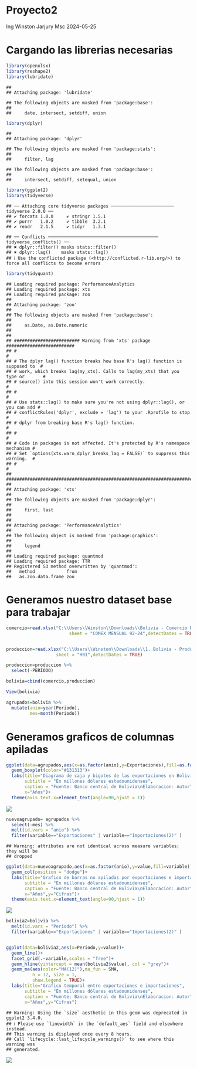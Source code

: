 Proyecto2
================
Ing Winston Jarjury Msc
2024-05-25

# Cargando las librerias necesarias

``` r
library(openxlsx)
library(reshape2)
library(lubridate)
```

    ## 
    ## Attaching package: 'lubridate'

    ## The following objects are masked from 'package:base':
    ## 
    ##     date, intersect, setdiff, union

``` r
library(dplyr)
```

    ## 
    ## Attaching package: 'dplyr'

    ## The following objects are masked from 'package:stats':
    ## 
    ##     filter, lag

    ## The following objects are masked from 'package:base':
    ## 
    ##     intersect, setdiff, setequal, union

``` r
library(ggplot2)
library(tidyverse)
```

    ## ── Attaching core tidyverse packages ──────────────────────── tidyverse 2.0.0 ──
    ## ✔ forcats 1.0.0     ✔ stringr 1.5.1
    ## ✔ purrr   1.0.2     ✔ tibble  3.2.1
    ## ✔ readr   2.1.5     ✔ tidyr   1.3.1

    ## ── Conflicts ────────────────────────────────────────── tidyverse_conflicts() ──
    ## ✖ dplyr::filter() masks stats::filter()
    ## ✖ dplyr::lag()    masks stats::lag()
    ## ℹ Use the conflicted package (<http://conflicted.r-lib.org/>) to force all conflicts to become errors

``` r
library(tidyquant)
```

    ## Loading required package: PerformanceAnalytics
    ## Loading required package: xts
    ## Loading required package: zoo
    ## 
    ## Attaching package: 'zoo'
    ## 
    ## The following objects are masked from 'package:base':
    ## 
    ##     as.Date, as.Date.numeric
    ## 
    ## 
    ## ######################### Warning from 'xts' package ##########################
    ## #                                                                             #
    ## # The dplyr lag() function breaks how base R's lag() function is supposed to  #
    ## # work, which breaks lag(my_xts). Calls to lag(my_xts) that you type or       #
    ## # source() into this session won't work correctly.                            #
    ## #                                                                             #
    ## # Use stats::lag() to make sure you're not using dplyr::lag(), or you can add #
    ## # conflictRules('dplyr', exclude = 'lag') to your .Rprofile to stop           #
    ## # dplyr from breaking base R's lag() function.                                #
    ## #                                                                             #
    ## # Code in packages is not affected. It's protected by R's namespace mechanism #
    ## # Set `options(xts.warn_dplyr_breaks_lag = FALSE)` to suppress this warning.  #
    ## #                                                                             #
    ## ###############################################################################
    ## 
    ## Attaching package: 'xts'
    ## 
    ## The following objects are masked from 'package:dplyr':
    ## 
    ##     first, last
    ## 
    ## 
    ## Attaching package: 'PerformanceAnalytics'
    ## 
    ## The following object is masked from 'package:graphics':
    ## 
    ##     legend
    ## 
    ## Loading required package: quantmod
    ## Loading required package: TTR
    ## Registered S3 method overwritten by 'quantmod':
    ##   method            from
    ##   as.zoo.data.frame zoo

# Generamos nuestro dataset base para trabajar

``` r
comercio=read.xlsx("C:\\Users\\Winston\\Downloads\\Bolivia - Comercio Exterior segun Año y Mes, 1992 - 2024.xlsx",
                        sheet = "COMEX MENSUAL 92-24",detectDates = TRUE)


produccion=read.xlsx("C:\\Users\\Winston\\Downloads\\1. Bolivia - Produccion de Petroleo y Gas Natural segun Año y Mes 1990 - 2024.xlsx",
                   sheet = "H01",detectDates = TRUE)

produccion=produccion %>% 
  select(-PERÍODO)

bolivia=cbind(comercio,produccion)

View(bolivia)
```

``` r
agrupados=bolivia %>% 
  mutate(anio=year(Periodo),
         mes=month(Periodo))
```

# Generamos graficos de columnas apiladas

``` r
ggplot(data=agrupados,aes(x=as.factor(anio),y=Exportaciones),fill=as.factor(anio))+
  geom_boxplot(color="#131313")+
  labs(title="Diagrama de caja y bigotes de las exportaciones en Bolivia",
       subtitle = "En millones dólares estadounidenses",
       caption = "Fuente: Banco central de Bolivia\nElaboracion: Autor",
       x="Años")+
  theme(axis.text.x=element_text(angle=90,hjust = 1))
```

![](proyecto2_files/figure-gfm/unnamed-chunk-4-1.png)<!-- -->

``` r
nuevoagrupado= agrupados %>% 
  select(-mes) %>% 
  melt(id.vars = "anio") %>% 
  filter(variable=="Exportaciones" | variable=="Importaciones(2)" )
```

    ## Warning: attributes are not identical across measure variables; they will be
    ## dropped

``` r
ggplot(data=nuevoagrupado,aes(x=as.factor(anio),y=value,fill=variable))+
  geom_col(position = "dodge")+
  labs(title="Grafico de barras no apiladas por exportaciones e importaciones",
       subtitle = "En millones dólares estadounidenses",
       caption = "Fuente: Banco central de Bolivia\nElaboracion: Autor",
       x="Años",y="Cifras")+
  theme(axis.text.x=element_text(angle=90,hjust = 1))
```

![](proyecto2_files/figure-gfm/unnamed-chunk-5-1.png)<!-- -->

``` r
bolivia2=bolivia %>% 
  melt(id.vars = "Periodo") %>% 
  filter(variable=="Exportaciones" | variable=="Importaciones(2)" )


ggplot(data=bolivia2,aes(x=Periodo,y=value))+
  geom_line()+
  facet_grid(.~variable,scales = "free")+
  geom_hline(yintercept = mean(bolivia2$value), col = "grey")+
  geom_ma(aes(color="MA(12)"),ma_fun = SMA,
          n = 12, size = 1,
          show.legend = TRUE)+
  labs(title="Grafico temporal entre exportaciones e importaciones",
       subtitle = "En millones dólares estadounidenses",
       caption = "Fuente: Banco central de Bolivia\nElaboracion: Autor",
       x="Años",y="Cifras")
```

    ## Warning: Using the `size` aesthetic in this geom was deprecated in ggplot2 3.4.0.
    ## ℹ Please use `linewidth` in the `default_aes` field and elsewhere instead.
    ## This warning is displayed once every 8 hours.
    ## Call `lifecycle::last_lifecycle_warnings()` to see where this warning was
    ## generated.

![](proyecto2_files/figure-gfm/unnamed-chunk-6-1.png)<!-- -->
